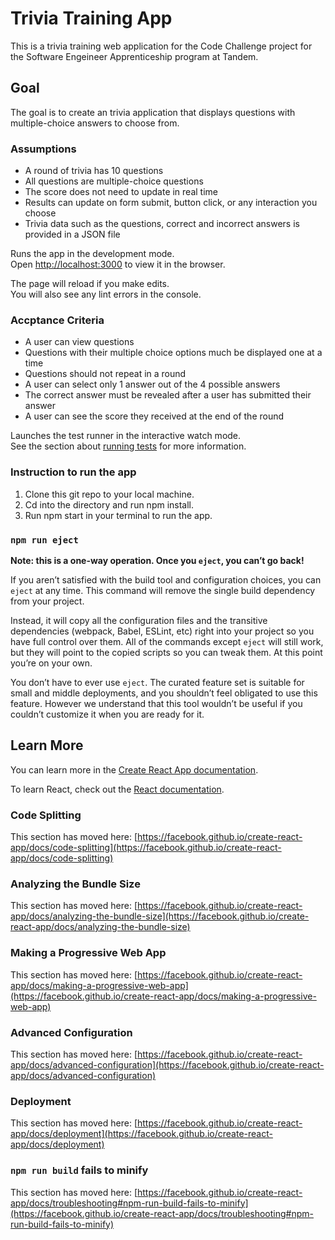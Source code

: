 # Trivia Training App

This is a trivia training web application for the Code Challenge project for the Software Engeineer Apprenticeship program at Tandem. 

## Goal

The goal is to create an trivia application that displays questions with multiple-choice answers to choose from.

### Assumptions
- A round of trivia has 10 questions
- All questions are multiple-choice questions
- The score does not need to update in real time
- Results can update on form submit, button click, or any interaction you choose
- Trivia data such as the questions, correct and incorrect answers is provided in a JSON file

Runs the app in the development mode.\
Open [http://localhost:3000](http://localhost:3000) to view it in the browser.

The page will reload if you make edits.\
You will also see any lint errors in the console.

### Accptance Criteria
- A user can view questions
- Questions with their multiple choice options much be displayed one at a time
- Questions should not repeat in a round
- A user can select only 1 answer out of the 4 possible answers
- The correct answer must be revealed after a user has submitted their answer
- A user can see the score they received at the end of the round

Launches the test runner in the interactive watch mode.\
See the section about [running tests](https://facebook.github.io/create-react-app/docs/running-tests) for more information.

### Instruction to run the app
1. Clone this git repo to your local machine.
2. Cd into the directory and run npm install.
3. Run npm start in your terminal to run the app.

### `npm run eject`

**Note: this is a one-way operation. Once you `eject`, you can’t go back!**

If you aren’t satisfied with the build tool and configuration choices, you can `eject` at any time. This command will remove the single build dependency from your project.

Instead, it will copy all the configuration files and the transitive dependencies (webpack, Babel, ESLint, etc) right into your project so you have full control over them. All of the commands except `eject` will still work, but they will point to the copied scripts so you can tweak them. At this point you’re on your own.

You don’t have to ever use `eject`. The curated feature set is suitable for small and middle deployments, and you shouldn’t feel obligated to use this feature. However we understand that this tool wouldn’t be useful if you couldn’t customize it when you are ready for it.

## Learn More

You can learn more in the [Create React App documentation](https://facebook.github.io/create-react-app/docs/getting-started).

To learn React, check out the [React documentation](https://reactjs.org/).

### Code Splitting

This section has moved here: [https://facebook.github.io/create-react-app/docs/code-splitting](https://facebook.github.io/create-react-app/docs/code-splitting)

### Analyzing the Bundle Size

This section has moved here: [https://facebook.github.io/create-react-app/docs/analyzing-the-bundle-size](https://facebook.github.io/create-react-app/docs/analyzing-the-bundle-size)

### Making a Progressive Web App

This section has moved here: [https://facebook.github.io/create-react-app/docs/making-a-progressive-web-app](https://facebook.github.io/create-react-app/docs/making-a-progressive-web-app)

### Advanced Configuration

This section has moved here: [https://facebook.github.io/create-react-app/docs/advanced-configuration](https://facebook.github.io/create-react-app/docs/advanced-configuration)

### Deployment

This section has moved here: [https://facebook.github.io/create-react-app/docs/deployment](https://facebook.github.io/create-react-app/docs/deployment)

### `npm run build` fails to minify

This section has moved here: [https://facebook.github.io/create-react-app/docs/troubleshooting#npm-run-build-fails-to-minify](https://facebook.github.io/create-react-app/docs/troubleshooting#npm-run-build-fails-to-minify)

